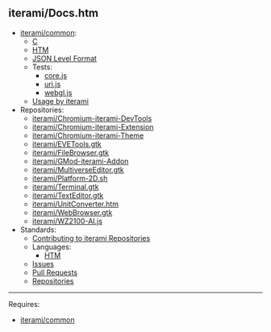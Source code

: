 iterami/Docs.htm
----------------

* [iterami/common](https://github.com/iterami/Docs.htm/blob/gh-pages/common/README.md):
  * [C](https://github.com/iterami/Docs.htm/blob/gh-pages/common/guides/c.md)
  * [HTM](https://github.com/iterami/Docs.htm/blob/gh-pages/common/guides/htm.md)
  * [JSON Level Format](https://github.com/iterami/Docs.htm/blob/gh-pages/common/guides/json.md)
  * Tests:
    * [core.js](https://iterami.com/Docs.htm/tests/common-core-js.htm)
    * [uri.js](https://iterami.com/Docs.htm/tests/common-uri-js.htm)
    * [webgl.js](https://iterami.com/Docs.htm/tests/common-webgl-js.htm)
  * [Usage by iterami](https://github.com/iterami/Docs.htm/blob/gh-pages/repositories/common.md)
* Repositories:
  * [iterami/Chromium-iterami-DevTools](https://github.com/iterami/Docs.htm/blob/gh-pages/repositories/chromium-iterami-devtools.md)
  * [iterami/Chromium-iterami-Extension](https://github.com/iterami/Docs.htm/blob/gh-pages/repositories/chromium-iterami-extension.md)
  * [iterami/Chromium-iterami-Theme](https://github.com/iterami/Docs.htm/blob/gh-pages/repositories/chromium-iterami-theme.md)
  * [iterami/EVETools.gtk](https://github.com/iterami/Docs.htm/blob/gh-pages/repositories/evetools-gtk.md)
  * [iterami/FileBrowser.gtk](https://github.com/iterami/Docs.htm/blob/gh-pages/repositories/filebrowser-gtk.md)
  * [iterami/GMod-iterami-Addon](https://github.com/iterami/Docs.htm/blob/gh-pages/repositories/gmod-iterami-addon.md)
  * [iterami/MultiverseEditor.gtk](https://github.com/iterami/Docs.htm/blob/gh-pages/repositories/multiverseeditor-gtk.md)
  * [iterami/Platform-2D.sh](https://github.com/iterami/Docs.htm/blob/gh-pages/repositories/platform-2d-sh.md)
  * [iterami/Terminal.gtk](https://github.com/iterami/Docs.htm/blob/gh-pages/repositories/terminal-gtk.md)
  * [iterami/TextEditor.gtk](https://github.com/iterami/Docs.htm/blob/gh-pages/repositories/texteditor-gtk.md)
  * [iterami/UnitConverter.htm](https://github.com/iterami/Docs.htm/blob/gh-pages/repositories/unitconverter-htm.md)
  * [iterami/WebBrowser.gtk](https://github.com/iterami/Docs.htm/blob/gh-pages/repositories/webbrowser-gtk.md)
  * [iterami/WZ2100-AI.js](https://github.com/iterami/Docs.htm/blob/gh-pages/repositories/wz2100-ai-js.md)
* Standards:
  * [Contributing to iterami Repositories](https://github.com/iterami/Docs.htm/blob/gh-pages/CONTRIBUTING.md)
  * Languages:
    * [HTM](https://github.com/iterami/Docs.htm/blob/gh-pages/standards/htm.md)
  * [Issues](https://github.com/iterami/Docs.htm/blob/gh-pages/standards/issues.md)
  * [Pull Requests](https://github.com/iterami/Docs.htm/blob/gh-pages/standards/pull-requests.md)
  * [Repositories](https://github.com/iterami/Docs.htm/blob/gh-pages/standards/repositories.md)

---

Requires:
* [iterami/common](https://github.com/iterami/common)
